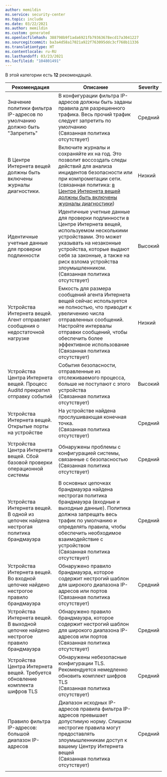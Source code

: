 ```yaml
---
author: memildin
ms.service: security-center
ms.topic: include
ms.date: 03/22/2021
ms.author: memildin
ms.custom: generated
ms.openlocfilehash: 388798b9f1ada6921fb79363678ecd17a3041227
ms.sourcegitcommit: ba3a4d58a17021a922f763095ddc3cf768b11336
ms.translationtype: HT
ms.contentlocale: ru-RU
ms.lasthandoff: 03/23/2021
ms.locfileid: "104801491"
---
```

В этой категории есть **12** рекомендаций.

|Рекомендация |Описание |Severity |
|---|---|---|
|Значение политики фильтра IP-адресов по умолчанию должно быть "Запретить" |В конфигурации фильтра IP-адресов должны быть заданы правила для разрешенного трафика. Весь прочий трафик следует запретить по умолчанию<br />(Связанная политика отсутствует) |Средний |
|В Центре Интернета вещей должны быть включены журналы диагностики. |Включите журналы и сохраняйте их на год. Это позволит воссоздать следы действий для анализа инцидентов безопасности или при компрометации сети.<br />(связанная политика: [в Центре Интернета вещей должны быть включены журналы диагностики](https://portal.azure.com/#blade/Microsoft_Azure_Policy/PolicyDetailBlade/definitionId/%2fproviders%2fMicrosoft.Authorization%2fpolicyDefinitions%2f383856f8-de7f-44a2-81fc-e5135b5c2aa4)) |Низкий |
|Идентичные учетные данные для проверки подлинности |Идентичные учетные данные для проверки подлинности в Центре Интернета вещей, используемом несколькими устройствами. Это может указывать на незаконные устройства, которые выдают себя за законные, а также на риск взлома устройства злоумышленником.<br />(Связанная политика отсутствует) |Высокий |
|Устройства Интернета вещей. Агент отправляет сообщения о недостаточной нагрузке |Емкость для размера сообщений агента Интернета вещей сейчас используется не полностью, что приводит к увеличению числа отправленных сообщений. Настройте интервалы отправки сообщений, чтобы обеспечить более эффективное использование<br />(Связанная политика отсутствует) |Низкий |
|Устройства Центра Интернета вещей. Процесс Auditd прекратил отправку событий |События безопасности, отправленные из отслеживаемого процесса, больше не поступают с этого устройства<br />(Связанная политика отсутствует) |Высокий |
|Устройства Интернета вещей. Открытые порты на устройстве |На устройстве найдена прослушивающая конечная точка.<br />(Связанная политика отсутствует) |Средний |
|Устройства Центра Интернета вещей. Сбой базовой проверки операционной системы |Обнаружены проблемы с конфигурацией системы, связанные с безопасностью<br />(Связанная политика отсутствует) |Средний |
|Устройства Интернета вещей. В одной из цепочек найдена нестрогая политика брандмауэра |В основных цепочках брандмауэра найдена нестрогая политика брандмауэра (входные и выходные данные). Политика должна запрещать весь трафик по умолчанию и определять правила, чтобы обеспечить необходимое взаимодействие с устройством<br />(Связанная политика отсутствует) |Средний |
|Устройства Интернета вещей. Во входной цепочке найдено нестрогое правило брандмауэра |Обнаружено правило брандмауэра, которое содержит нестрогий шаблон для широкого диапазона IP-адресов или портов<br />(Связанная политика отсутствует) |Средний |
|Устройства Интернета вещей. В выходной цепочке найдено нестрогое правило брандмауэра |Обнаружено правило брандмауэра, которое содержит нестрогий шаблон для широкого диапазона IP-адресов или портов<br />(Связанная политика отсутствует) |Средний |
|Устройства Центра Интернета вещей. Требуется обновление комплекта шифров TLS |Обнаружены небезопасные конфигурации TLS. Рекомендуется немедленно обновить комплект шифров TLS<br />(Связанная политика отсутствует) |Средний |
|Правило фильтра IP-адресов: большой диапазон IP-адресов |Диапазон исходных IP-адресов правила фильтра IP-адресов превышает допустимую норму. Слишком нестрогие правила могут предоставлять злоумышленникам доступ к вашему Центру Интернета вещей<br />(Связанная политика отсутствует) |Средний |
|||
